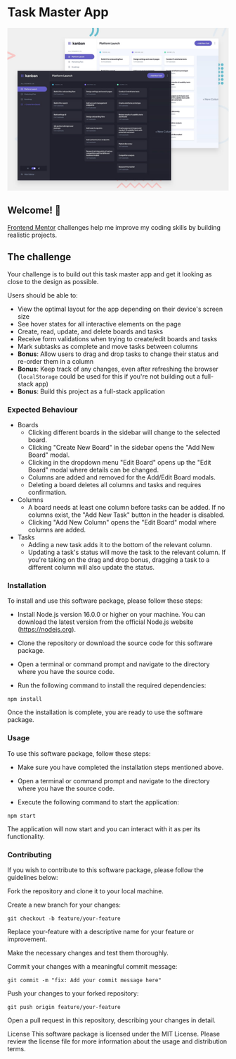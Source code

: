 # Task Master App

![Design preview for the Kanban task management web app coding challenge](./preview.jpg)

## Welcome! 👋

[Frontend Mentor](https://www.frontendmentor.io) challenges help me improve my coding skills by building realistic projects.

## The challenge

Your challenge is to build out this task master app and get it looking as close to the design as possible.

Users should be able to:

- View the optimal layout for the app depending on their device's screen size
- See hover states for all interactive elements on the page
- Create, read, update, and delete boards and tasks
- Receive form validations when trying to create/edit boards and tasks
- Mark subtasks as complete and move tasks between columns
- **Bonus**: Allow users to drag and drop tasks to change their status and re-order them in a column
- **Bonus**: Keep track of any changes, even after refreshing the browser (`localStorage` could be used for this if you're not building out a full-stack app)
- **Bonus**: Build this project as a full-stack application

### Expected Behaviour

- Boards
  - Clicking different boards in the sidebar will change to the selected board.
  - Clicking "Create New Board" in the sidebar opens the "Add New Board" modal.
  - Clicking in the dropdown menu "Edit Board" opens up the "Edit Board" modal where details can be changed.
  - Columns are added and removed for the Add/Edit Board modals.
  - Deleting a board deletes all columns and tasks and requires confirmation.
- Columns
  - A board needs at least one column before tasks can be added. If no columns exist, the "Add New Task" button in the header is disabled.
  - Clicking "Add New Column" opens the "Edit Board" modal where columns are added.
- Tasks
  - Adding a new task adds it to the bottom of the relevant column.
  - Updating a task's status will move the task to the relevant column. If you're taking on the drag and drop bonus, dragging a task to a different column will also update the status.

### Installation

To install and use this software package, please follow these steps:

- Install Node.js version 16.0.0 or higher on your machine. You can download the latest version from the official Node.js website (https://nodejs.org).

- Clone the repository or download the source code for this software package.

- Open a terminal or command prompt and navigate to the directory where you have the source code.

- Run the following command to install the required dependencies:

```
npm install
```

Once the installation is complete, you are ready to use the software package.

### Usage
To use this software package, follow these steps:

- Make sure you have completed the installation steps mentioned above.

- Open a terminal or command prompt and navigate to the directory where you have the source code.

- Execute the following command to start the application:

```
npm start
```

The application will now start and you can interact with it as per its functionality.

### Contributing

If you wish to contribute to this software package, please follow the guidelines below:

Fork the repository and clone it to your local machine.

Create a new branch for your changes:

```
git checkout -b feature/your-feature
```

Replace your-feature with a descriptive name for your feature or improvement.

Make the necessary changes and test them thoroughly.

Commit your changes with a meaningful commit message:

```
git commit -m "fix: Add your commit message here"
```

Push your changes to your forked repository:

```
git push origin feature/your-feature
```

Open a pull request in this repository, describing your changes in detail.

License
This software package is licensed under the MIT License. Please review the license file for more information about the usage and distribution terms.
